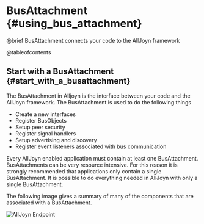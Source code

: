 BusAttachment {#using_bus_attachment}
=========================

@brief BusAttachment connects your code to the AllJoyn framework

@tableofcontents

<!------------------------------------------------------------------------------
Copyright AllSeen Alliance.

THIS DOCUMENT AND ALL INFORMATION CONTAINED HEREIN ARE PROVIDED ON AN AS-IS 
BASIS WITHOUT WARRANTY OF ANY KIND.
------------------------------------------------------------------------------->

Start with a BusAttachment {#start_with_a_busattachment}
-------------------------
The BusAttachment in Alljoyn is the interface between your code and the AllJoyn
framework.  The BusAttachment is used to do the following things

 - Create a new interfaces
 - Register BusObjects
 - Setup peer security
 - Register signal handlers
 - Setup advertising and discovery
 - Register event listeners associated with bus communication

Every AllJoyn enabled application must contain at least one BusAttachment.
BusAttachments can be very resource intensive.  For this reason it is strongly
recommended that applications only contain a single BusAttachment. It is possible
to do everything needed in AllJoyn with only a single BusAttachment.

The following image gives a summary of many of the components that are associated
with a BusAttachment.

![AllJoyn Endpoint](AllJoynEndpoint.png)